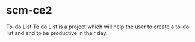 # scm-ce2
To-do List 
To do List is a project which will help the user to create a to-do list and and to be productive in their day. 
